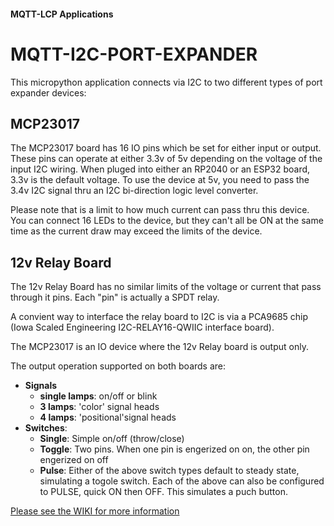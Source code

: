 
#### MQTT-LCP Applications

# MQTT-I2C-PORT-EXPANDER

This micropython application connects via I2C to two different types of port expander devices:

## MCP23017

The MCP23017 board has 16 IO pins which be set for either input or output.  These pins can operate at either 3.3v of 5v depending on the voltage of the input I2C wiring.  When pluged into either an RP2040 or an ESP32 board, 3.3v is the default voltage.  To use the device at 5v, you need to pass the 3.4v I2C signal thru an I2C bi-direction logic level converter.

Please note that is a limit to how much current can pass thru this device.  You can connect 16 LEDs to the device, but they can't all be ON at the same time as the current draw may exceed the limits of the device.

## 12v Relay Board

The 12v Relay Board has no similar limits of the voltage or current that pass through it pins.  Each "pin" is actually a SPDT relay.

A convient way to interface the relay board to I2C is via a  PCA9685 chip (Iowa Scaled Engineering I2C-RELAY16-QWIIC interface board).

The MCP23017 is an IO device where the 12v Relay board is output only.

The output operation supported on both boards are:

* **Signals**
    * **single lamps**: on/off or blink
    * **3 lamps**: 'color' signal heads
    * **4 lamps**: 'positional'signal heads
* **Switches**:
    * **Single**: Simple on/off (throw/close)
    * **Toggle**: Two pins. When one pin is engerized on on, the other pin engerized on off
    * **Pulse**: Either of the above switch types default to steady state, simulating a togole switch.  Each of the above can also be configured to PULSE, quick ON then OFF. This simulates a puch button.


[Please see the WIKI for more information](https://github.com/rphughespa/mqtt-lcp/wiki)
